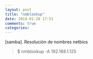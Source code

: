 ```yaml
---
layout: post
title: "nmblookup"
date: 2014-01-28 17:51
comments: true
categories: 
---
```

[samba]. Resolución de nombres netbios

>$ nmblookup -A 192.168.1.125

